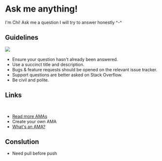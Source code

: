 # Ask me anything!​

I'm Chi!
Ask me a question
I will try to answer honestly ^-^

## Guidelines

​![](https://images.unsplash.com/photo-1535952548450-d7447587e733?ixlib=rb-1.2.1&ixid=eyJhcHBfaWQiOjEyMDd9&auto=format&fit=crop&w=1051&q=80)

- Ensure your question hasn't already been answered.
- Use a succinct title and description.
- Bugs & feature requests should be opened on the relevant issue tracker.
- Support questions are better asked on Stack Overflow.
- Be civil and polite.
  ​

## Links

​

- [Read more AMAs](https://www.reddit.com/r/IAmA/)
- Create your own AMA
- [What's an AMA?](https://en.wikipedia.org/wiki/R/IAmA)

## Conslution

- Need pull before push
